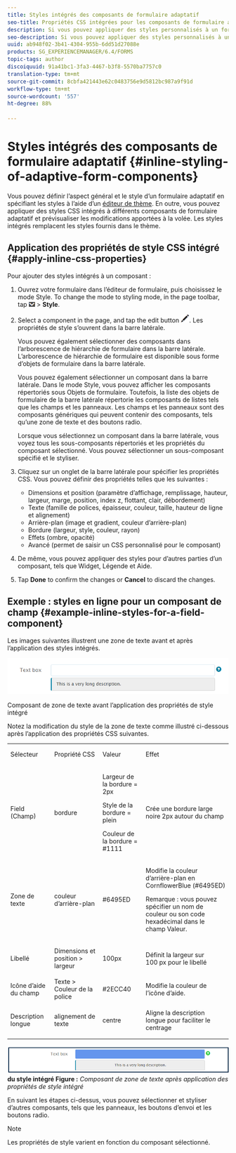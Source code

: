 ```yaml
---
title: Styles intégrés des composants de formulaire adaptatif
seo-title: Propriétés CSS intégrées pour les composants de formulaire adaptatif
description: Si vous pouvez appliquer des styles personnalisés à un formulaire adaptatif, vous pouvez également appliquer des propriétés de style CSS intégré sur les différents composants d’un formulaire adaptatif.
seo-description: Si vous pouvez appliquer des styles personnalisés à un formulaire adaptatif, vous pouvez également appliquer des propriétés de style CSS intégré sur les différents composants d’un formulaire adaptatif.
uuid: ab948f02-3b41-4304-955b-6dd51d27088e
products: SG_EXPERIENCEMANAGER/6.4/FORMS
topic-tags: author
discoiquuid: 91a41bc1-3fa3-4467-b3f8-5570ba7757c0
translation-type: tm+mt
source-git-commit: 8cbfa421443e62c0483756e9d5812bc987a9f91d
workflow-type: tm+mt
source-wordcount: '557'
ht-degree: 88%

---
```



# Styles intégrés des composants de formulaire adaptatif {#inline-styling-of-adaptive-form-components}

Vous pouvez définir l’aspect général et le style d’un formulaire adaptatif en spécifiant les styles à l’aide d’un [éditeur de thème](/help/forms/using/themes.md). En outre, vous pouvez appliquer des styles CSS intégrés à différents composants de formulaire adaptatif et prévisualiser les modifications apportées à la volée. Les styles intégrés remplacent les styles fournis dans le thème.

## Application des propriétés de style CSS intégré {#apply-inline-css-properties}

Pour ajouter des styles intégrés à un composant :

1. Ouvrez votre formulaire dans l’éditeur de formulaire, puis choisissez le mode Style. To change the mode to styling mode, in the page toolbar, tap ![canvas-drop-down](assets/canvas-drop-down.png) > **Style**.
1. Select a component in the page, and tap the edit button ![edit-button](assets/edit-button.png). Les propriétés de style s’ouvrent dans la barre latérale.

   Vous pouvez également sélectionner des composants dans l’arborescence de hiérarchie de formulaire dans la barre latérale. L’arborescence de hiérarchie de formulaire est disponible sous forme d’objets de formulaire dans la barre latérale.

   Vous pouvez également sélectionner un composant dans la barre latérale. Dans le mode Style, vous pouvez afficher les composants répertoriés sous Objets de formulaire. Toutefois, la liste des objets de formulaire de la barre latérale répertorie les composants de listes tels que les champs et les panneaux. Les champs et les panneaux sont des composants génériques qui peuvent contenir des composants, tels qu’une zone de texte et des boutons radio.

   Lorsque vous sélectionnez un composant dans la barre latérale, vous voyez tous les sous-composants répertoriés et les propriétés du composant sélectionné. Vous pouvez sélectionner un sous-composant spécifié et le styliser.

1. Cliquez sur un onglet de la barre latérale pour spécifier les propriétés CSS. Vous pouvez définir des propriétés telles que les suivantes :

   * Dimensions et position (paramètre d’affichage, remplissage, hauteur, largeur, marge, position, index z, flottant, clair, débordement)
   * Texte (famille de polices, épaisseur, couleur, taille, hauteur de ligne et alignement)
   * Arrière-plan (image et gradient, couleur d’arrière-plan)
   * Bordure (largeur, style, couleur, rayon)
   * Effets (ombre, opacité)
   * Avancé (permet de saisir un CSS personnalisé pour le composant)

1. De même, vous pouvez appliquer des styles pour d’autres parties d’un composant, tels que Widget, Légende et Aide.
1. Tap **Done** to confirm the changes or **Cancel** to discard the changes.

## Exemple : styles en ligne pour un composant de champ {#example-inline-styles-for-a-field-component}

Les images suivantes illustrent une zone de texte avant et après l’application des styles intégrés.

![Composant de zone de texte avant l’application du style intégré](assets/no-style.png)

Composant de zone de texte avant l’application des propriétés de style intégré

Notez la modification du style de la zone de texte comme illustré ci-dessous après l’application des propriétés CSS suivantes.

<table> 
 <tbody> 
  <tr> 
   <td><p>Sélecteur</p> </td> 
   <td><p>Propriété CSS</p> </td> 
   <td><p>Valeur</p> </td> 
   <td><p>Effet</p> </td> 
  </tr> 
  <tr> 
   <td><p>Field (Champ)</p> </td> 
   <td><p>bordure</p> </td> 
   <td><p>Largeur de la bordure = 2px</p> <p>Style de la bordure = plein</p> <p>Couleur de la bordure = #1111</p> </td> 
   <td><p>Crée une bordure large noire 2px autour du champ</p> </td> 
  </tr> 
  <tr> 
   <td><p>Zone de texte</p> </td> 
   <td><p>couleur d’arrière-plan</p> </td> 
   <td><p>#6495ED</p> </td> 
   <td><p>Modifie la couleur d’arrière-plan en CornflowerBlue (#6495ED)</p> <p>Remarque : vous pouvez spécifier un nom de couleur ou son code hexadécimal dans le champ Valeur.</p> </td> 
  </tr> 
  <tr> 
   <td><p>Libellé</p> </td> 
   <td><p>Dimensions et position &gt; largeur</p> </td> 
   <td><p>100px</p> </td> 
   <td><p>Définit la largeur sur 100 px pour le libellé</p> </td> 
  </tr> 
  <tr> 
   <td>Icône d’aide du champ</td> 
   <td>Texte &gt; Couleur de la police</td> 
   <td>#2ECC40</td> 
   <td>Modifie la couleur de l’icône d’aide.</td> 
  </tr> 
  <tr> 
   <td><p>Description longue</p> </td> 
   <td><p>alignement de texte</p> </td> 
   <td><p>centre</p> </td> 
   <td><p>Aligne la description longue pour faciliter le centrage</p> </td> 
  </tr> 
 </tbody> 
</table>

![Style de zone de texte après l’application](assets/applied-style.png)**du style intégré Figure :** *Composant de zone de texte après application des propriétés de style intégré*

En suivant les étapes ci-dessus, vous pouvez sélectionner et styliser d’autres composants, tels que les panneaux, les boutons d’envoi et les boutons radio.

>[!NOTE]
>
>Les propriétés de style varient en fonction du composant sélectionné.


